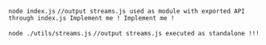 `node index.js`
`//output
streams.js used as module with exported API through index.js
Implement me !
Implement me !`

`node ./utils/streams.js`
`//output
streams.js executed as standalone !!!`